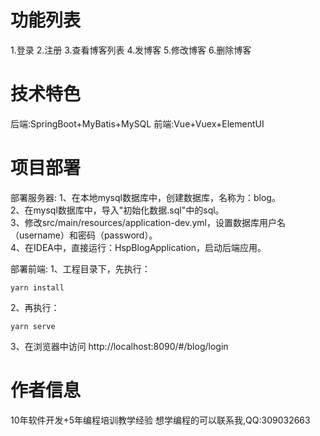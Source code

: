 # 功能列表
1.登录
2.注册
3.查看博客列表
4.发博客
5.修改博客
6.删除博客

# 技术特色
后端:SpringBoot+MyBatis+MySQL
前端:Vue+Vuex+ElementUI 

# 项目部署 
部署服务器:
1、在本地mysql数据库中，创建数据库，名称为：blog。  
2、在mysql数据库中，导入"初始化数据.sql"中的sql。  
3、修改src/main/resources/application-dev.yml，设置数据库用户名（username）和密码（password）。  
4、在IDEA中，直接运行：HspBlogApplication，启动后端应用。

部署前端:
1、工程目录下，先执行：
```
yarn install
```
2、再执行：
```
yarn serve
```
3、在浏览器中访问
http://localhost:8090/#/blog/login


# 作者信息
10年软件开发+5年编程培训教学经验
想学编程的可以联系我,QQ:309032663
